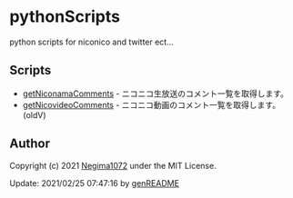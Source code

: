 # pythonScripts
python scripts for niconico and twitter ect...

## Scripts
* [getNiconamaComments](getNiconamaComments.py) - ニコニコ生放送のコメント一覧を取得します。
* [getNicovideoComments](getNicovideoComments.py) - ニコニコ動画のコメント一覧を取得します。(oldV)

## Author
Copyright (c) 2021 [Negima1072](https://twitter.com/Negima1072) under the MIT License.

Update: 2021/02/25 07:47:16 by [genREADME](manage/genREADME.sh)
